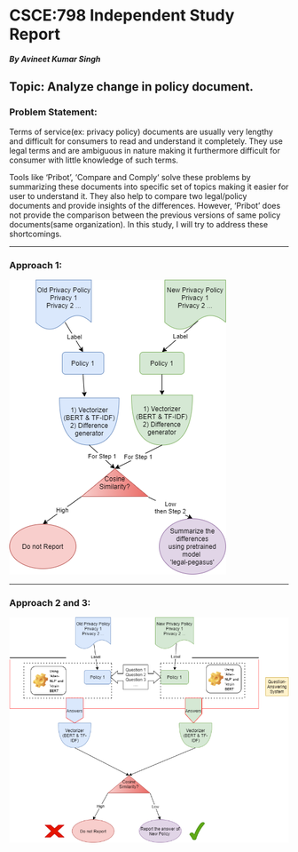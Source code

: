 # CSCE:798 Independent Study Report
***By Avineet Kumar Singh***
## Topic: Analyze change in policy document.
### Problem Statement: 
Terms of service(ex: privacy policy) documents are usually very lengthy and difficult for consumers to read and understand it completely. They use legal terms and are ambiguous in nature making it furthermore difficult for consumer with little knowledge of such terms. 

Tools like ‘Pribot’, ‘Compare and Comply‘ solve these problems by summarizing these documents into specific set of topics making it easier for user to understand it.  They also help to compare two legal/policy documents and provide insights of the differences.
However, ‘Pribot’ does not provide the comparison between the previous versions of same policy documents(same organization). In this study, I will try to address these shortcomings.

----------------------
### Approach 1:

![Approach 1](/Approach_1.png)

-----------------------

### Approach 2 and 3:
![Approach 2 and 3](/Approach_2a_2b.png)
